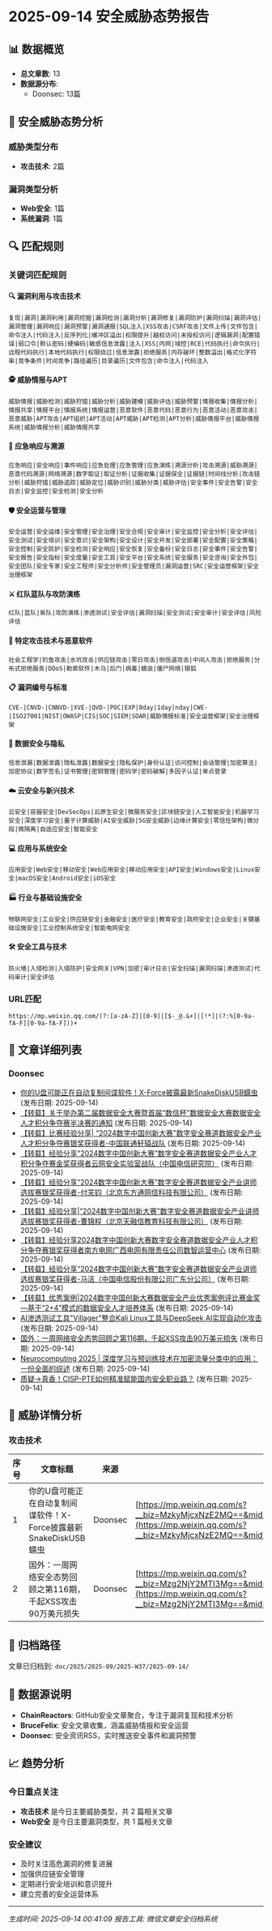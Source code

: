 # 2025-09-14 安全威胁态势报告

## 📊 数据概览

- **总文章数**: 13
- **数据源分布**:
  - Doonsec: 13篇

## 🚨 安全威胁态势分析

### 威胁类型分布
- **攻击技术**: 2篇

### 漏洞类型分析
- **Web安全**: 1篇
- **系统漏洞**: 1篇

## 🔍 匹配规则

### 关键词匹配规则

#### 🔍 漏洞利用与攻击技术
`复现|漏洞|漏洞利用|漏洞挖掘|漏洞检测|漏洞分析|漏洞修复|漏洞防护|漏洞扫描|漏洞评估|漏洞管理|漏洞响应|漏洞预警|漏洞通报|SQL注入|XSS攻击|CSRF攻击|文件上传|文件包含|命令注入|代码注入|反序列化|缓冲区溢出|权限提升|越权访问|未授权访问|逻辑漏洞|配置错误|弱口令|默认密码|硬编码|敏感信息泄露|注入|XSS|内网|域控|RCE|代码执行|命令执行|远程代码执行|本地代码执行|权限绕过|信息泄露|拒绝服务|内存破坏|整数溢出|格式化字符串|竞争条件|时间竞争|路径遍历|目录遍历|文件包含|命令注入|代码注入`

#### 🕵️ 威胁情报与APT
`威胁情报|威胁检测|威胁狩猎|威胁分析|威胁建模|威胁评估|威胁预警|情报收集|情报分析|情报共享|情报平台|情报系统|情报运营|恶意软件|恶意代码|恶意行为|恶意活动|恶意攻击|恶意威胁|APT攻击|APT组织|APT活动|APT威胁|APT检测|APT分析|威胁情报平台|威胁情报系统|威胁情报分析|威胁情报共享`

#### 🚨 应急响应与溯源
`应急响应|安全响应|事件响应|应急处理|应急管理|应急演练|溯源分析|攻击溯源|威胁溯源|恶意代码溯源|网络溯源|数字取证|取证分析|证据收集|证据保全|证据链|时间线分析|攻击链分析|威胁狩猎|威胁追踪|威胁定位|威胁识别|威胁分类|威胁评估|安全事件|安全告警|安全日志|安全监控|安全检测|安全分析`

#### 🛡️ 安全运营与管理
`安全运营|安全运维|安全管理|安全治理|安全合规|安全审计|安全监控|安全分析|安全评估|安全测试|安全培训|安全意识|安全架构|安全设计|安全开发|安全部署|安全配置|安全策略|安全控制|安全防护|安全检测|安全响应|安全恢复|安全备份|安全日志|安全事件|安全告警|安全报告|安全指标|安全度量|安全工具|安全平台|安全系统|安全服务|安全咨询|安全外包|安全团队|安全专家|安全工程师|安全分析师|安全管理员|漏洞运营|SRC|安全运营框架|安全治理框架`

#### ⚔️ 红队蓝队与攻防演练
`红队|蓝队|紫队|攻防演练|渗透测试|安全评估|漏洞扫描|安全测试|安全审计|安全评估|风险评估`

#### 🦠 特定攻击技术与恶意软件
`社会工程学|钓鱼攻击|水坑攻击|供应链攻击|零日攻击|侧信道攻击|中间人攻击|拒绝服务|分布式拒绝服务|DDoS|勒索软件|木马|后门|病毒|蠕虫|僵尸网络|银狐`

#### 📋 漏洞编号与标准
`CVE-|CNVD-|CNNVD-|XVE-|QVD-|POC|EXP|0day|1day|nday|CWE-|ISO27001|NIST|OWASP|CIS|SOC|SIEM|SOAR|威胁情报标准|安全运营框架|安全治理框架`

#### 🔐 数据安全与隐私
`信息泄漏|数据泄露|隐私泄露|数据安全|隐私保护|身份认证|访问控制|会话管理|加密算法|加密协议|数字签名|证书管理|密钥管理|密码学|密码破解|多因子认证|单点登录`

#### ☁️ 云安全与新兴技术
`云安全|容器安全|DevSecOps|云原生安全|微服务安全|区块链安全|人工智能安全|机器学习安全|深度学习安全|量子计算威胁|AI安全威胁|5G安全威胁|边缘计算安全|零信任架构|微分段|微隔离|自适应安全|智能安全`

#### 💻 应用与系统安全
`应用安全|Web安全|移动安全|Web应用安全|移动应用安全|API安全|Windows安全|Linux安全|macOS安全|Android安全|iOS安全`

#### 🏭 行业与基础设施安全
`物联网安全|工业安全|供应链安全|金融安全|医疗安全|教育安全|政府安全|企业安全|关键基础设施安全|工业控制系统安全|智能电网安全`

#### 🛠️ 安全工具与技术
`防火墙|入侵检测|入侵防护|安全网关|VPN|加密|审计日志|安全扫描|漏洞扫描|渗透测试|代码审计|安全评估`

### URL匹配
`https://mp.weixin.qq.com/(?:[a-zA-Z]|[0-9]|[$-_@.&+]|[!*]|(?:%[0-9a-fA-F][0-9a-fA-F]))+`

## 📰 文章详细列表

### Doonsec

- [你的U盘可能正在自动复制间谍软件！X-Force披露最新SnakeDiskUSB蠕虫](https://mp.weixin.qq.com/s?__biz=MzkyMjcxNzE2MQ==&mid=2247484626&idx=1&sn=0ae42a20d536f69b7bb5aacb6c6b3c89) (发布日期: 2025-09-14)
- [【转载】关于举办第二届数据安全大赛暨首届“数信杯”数据安全大赛数据安全人才积分争夺赛半决赛的通知](https://mp.weixin.qq.com/s?__biz=Mzk0NTU0ODc0Nw==&mid=2247494073&idx=1&sn=f8993532dbb1b9c8ca335a5e08fc266d) (发布日期: 2025-09-14)
- [【转载】比赛经验分享| “2024数字中国创新大赛”数字安全赛道数据安全产业人才积分争夺赛银奖获得者-中国联通轩辕战队](https://mp.weixin.qq.com/s?__biz=Mzk0NTU0ODc0Nw==&mid=2247494073&idx=2&sn=4faf8d69ea9216dc173e27d34671fb39) (发布日期: 2025-09-14)
- [【转载】经验分享“2024数字中国创新大赛”数字安全赛道数据安全产业人才积分争夺赛金奖获得者云网安全实验室战队（中国电信研究院）](https://mp.weixin.qq.com/s?__biz=Mzk0NTU0ODc0Nw==&mid=2247494073&idx=3&sn=b3d4cd065bc391155459506ba4fca9d1) (发布日期: 2025-09-14)
- [【转载】经验分享“2024数字中国创新大赛”数字安全赛道数据安全产业讲师选拔赛银奖获得者-付芖钧（北京东方通网信科技有限公司）](https://mp.weixin.qq.com/s?__biz=Mzk0NTU0ODc0Nw==&mid=2247494073&idx=4&sn=0e79a3f53fb5d9b00d123e365fbf43f2) (发布日期: 2025-09-14)
- [【转载】经验分享|“2024数字中国创新大赛”数字安全赛道数据安全产业讲师选拔赛银奖获得者-曹锦程（北京天融信教育科技有限公司）](https://mp.weixin.qq.com/s?__biz=Mzk0NTU0ODc0Nw==&mid=2247494073&idx=5&sn=33f30f52904044e4845e1a09a8bf8897) (发布日期: 2025-09-14)
- [【转载】经验分享2024数字中国创新大赛数字安全赛道数据安全产业人才积分争夺赛银奖获得者南方电网广西电网有限责任公司数智运营中心](https://mp.weixin.qq.com/s?__biz=Mzk0NTU0ODc0Nw==&mid=2247494073&idx=6&sn=0f759b3f26912fc89a3e7aa9f1286154) (发布日期: 2025-09-14)
- [【转载】经验分享“2024数字中国创新大赛”数字安全赛道数据安全产业讲师选拔赛银奖获得者-马洁（中国电信股份有限公司广东分公司）](https://mp.weixin.qq.com/s?__biz=Mzk0NTU0ODc0Nw==&mid=2247494073&idx=7&sn=fe38c83c1fa5f3dd1a86167e6f56eb2d) (发布日期: 2025-09-14)
- [【转载】优秀案例|2024数字中国创新大赛数据安全产业优秀案例评比赛金奖—基于“2+4”模式的数据安全人才培养体系](https://mp.weixin.qq.com/s?__biz=Mzk0NTU0ODc0Nw==&mid=2247494073&idx=8&sn=e10d99f62dbed0ad8f7dad196a97b40c) (发布日期: 2025-09-14)
- [AI渗透测试工具\"Villager\"整合Kali Linux工具与DeepSeek AI实现自动化攻击](https://mp.weixin.qq.com/s?__biz=MzU2NDY2OTU4Nw==&mid=2247523709&idx=1&sn=f3f654be6f3da932ecc70f94754f23c5) (发布日期: 2025-09-14)
- [国外：一周网络安全态势回顾之第116期，千起XSS攻击90万美元损失](https://mp.weixin.qq.com/s?__biz=Mzg2NjY2MTI3Mg==&mid=2247501621&idx=1&sn=d0a691e4739369b262cb7d850714f212) (发布日期: 2025-09-14)
- [Neurocomputing 2025 | 深度学习与预训练技术在加密流量分类中的应用：一份全面的综述](https://mp.weixin.qq.com/s?__biz=MzkyNzQ1NzI4MA==&mid=2247485372&idx=1&sn=4ce7740ba72f79addb9d91aec2a0385d) (发布日期: 2025-09-14)
- [质疑→真香！CISP-PTE如何精准赋能国内安全职业路？](https://mp.weixin.qq.com/s?__biz=MzIxNTM4NDY2MQ==&mid=2247518601&idx=1&sn=c3c5848ecaa1631b21520dfc35118d9a) (发布日期: 2025-09-14)


## 🎯 威胁详情分析

### 攻击技术

| 序号 | 文章标题 | 来源 | 链接 |
|------|----------|------|------|
| 1 | 你的U盘可能正在自动复制间谍软件！X-Force披露最新SnakeDiskUSB蠕虫 | Doonsec | [https://mp.weixin.qq.com/s?__biz=MzkyMjcxNzE2MQ==&mid=2247484626&idx=1&sn=0ae42a20d536f69b7bb5aacb6c6b3c89](https://mp.weixin.qq.com/s?__biz=MzkyMjcxNzE2MQ==&mid=2247484626&idx=1&sn=0ae42a20d536f69b7bb5aacb6c6b3c89) |
| 2 | 国外：一周网络安全态势回顾之第116期，千起XSS攻击90万美元损失 | Doonsec | [https://mp.weixin.qq.com/s?__biz=Mzg2NjY2MTI3Mg==&mid=2247501621&idx=1&sn=d0a691e4739369b262cb7d850714f212](https://mp.weixin.qq.com/s?__biz=Mzg2NjY2MTI3Mg==&mid=2247501621&idx=1&sn=d0a691e4739369b262cb7d850714f212) |


## 📁 归档路径

文章已归档到: `doc/2025/2025-09/2025-W37/2025-09-14/`

## 🔗 数据源说明

- **ChainReactors**: GitHub安全文章聚合，专注于漏洞复现和技术分析
- **BruceFeIix**: 安全文章收集，涵盖威胁情报和安全运营
- **Doonsec**: 安全资讯RSS，实时推送安全事件和漏洞预警

## 📈 趋势分析

### 今日重点关注
- **攻击技术** 是今日主要威胁类型，共 2 篇相关文章
- **Web安全** 是今日主要漏洞类型，共 1 篇相关文章

### 安全建议
- 及时关注高危漏洞的修复进展
- 加强供应链安全管理
- 定期进行安全培训和意识提升
- 建立完善的安全运营体系

---
*生成时间: 2025-09-14 00:41:09*
*报告工具: 微信文章安全归档系统*
